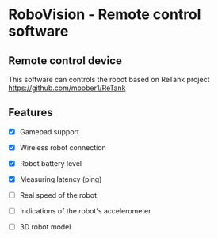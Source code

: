 # RoboVision - Remote control software

## Remote control device
This software can controls the robot based on ReTank project
https://github.com/mbober1/ReTank

## Features
- [X] Gamepad support
- [X] Wireless robot connection
- [X] Robot battery level
- [X] Measuring latency (ping)
- [ ] Real speed of the robot
- [ ] Indications of the robot's accelerometer
- [ ] 3D robot model


